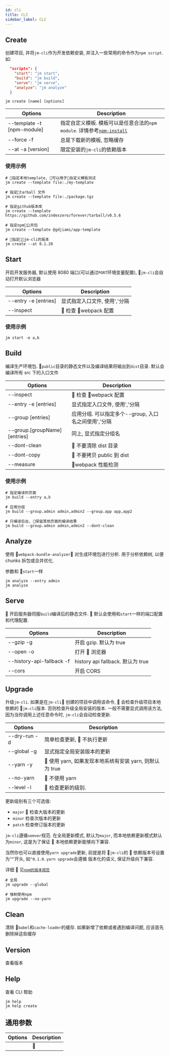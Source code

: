 ```yaml
---
id: cli
title: CLI
sidebar_label: CLI
---
```


## Create

创建项目, 并将`jm-cli`作为开发依赖安装, 并注入一些常用的命令作为`npm script`. 如:

```json
  "scripts": {
    "start": "jm start",
    "build": "jm build",
    "serve": "jm serve",
    "analyze": "jm analyze"
  }
```

```shell
jm create [name] [options]
```

| Options                    | Description                                                                                                   |
| -------------------------- | ------------------------------------------------------------------------------------------------------------- |
| --template -t [npm-module] | 指定自定义模板. 模板可以是任意合法的`npm module`. 详情参考[`npm-install`](https://docs.npmjs.com/cli/install) |
| --force -f                 | 总是下载新的模板, 忽略缓存                                                                                    |
| --at -a [version]          | 限定安装的`jm-cli`的依赖版本                                                                                  |

### 使用示例

```shell
# 指定本地template, 可以用于自定义模板测试
jm create --template file:./my-template

# 指定tarball 文件
jm create --template file:./package.tgz

# 指定github版本库
jm create --template https://github.com/indexzero/forever/tarball/v0.5.6

# 指定npm公共包
jm create --template @gdjiami/app-template

# 指定jm-cli的版本
jm create --at 0.1.20
```

## Start

开启开发服务器, 默认使用 8080 端口(可以通过`PORT`环境变量配置), `jm-cli`会自动打开默认浏览器

| Options              | Description                   |
| -------------------- | ----------------------------- |
| --entry -e [entries] | 显式指定入口文件, 使用','分隔 |
| --inspect            |  检查 webpack 配置            |

### 使用示例

```shell
jm start -e a,b
```

## Build

编译生产环境包. `public`目录的静态文件以及编译结果将输出到`dist`目录. 默认会编译所有 src 下的入口文件

| Options                      | Description                                          |
| ---------------------------- | ---------------------------------------------------- |
| --inspect                    |  检查 webpack 配置                                   |
| --entry -e [entries]         | 显式指定入口文件, 使用','分隔                        |
| --group [entries]            | 应用分组. 可以指定多个--group, 入口名之间使用','分隔 |
| --group.[groupName][entries] | 同上, 显式指定分组名                                 |
| --dont-clean                 |  不要清除 dist 目录                                  |
| --dont-copy                  |  不要拷贝 public 到 dist                             |
| --measure                    | webpack 性能检测                                     |

### 使用示例

```shell
# 指定编译的页面
jm build --entry a,b

# 应用分组
jm build --group.admin admin,admin2 --group.app app,app2

# 只编译后台, 保留其他页面的编译结果
jm build --group.admin admin,admin2 --dont-clean
```

## Analyze

使用 `webpack-bundle-analyzer` 对生成环境包进行分析. 用于分析依赖树, 以便 chunks 拆包或合并优化.

参数和 `start`一样

```shell
jm analyze --entry admin
jm analyze
```

## Serve

 开启服务器伺服`build`编译后的静态文件.  默认会使用和`start`一样的端口配置和代理配置.

| Options                   | Description                       |
| ------------------------- | --------------------------------- |
| --gzip -g                 | 开启 gzip. 默认为 true            |
| --open -o                 | 打开  浏览器                      |
| --history-api-fallback -f | history api fallback. 默认为 true |
| --cors                    | 开启 CORS                         |

## Upgrade

升级`jm-cli`. 如果是在`jm-cli` 创建的项目中调用该命令,  会检查升级项目本地依赖的 `jm-cli`版本.
否则检查升级全局安装的版本. 一般不需要显式调用该方法, 因为当你调用上述任意命令时, `jm-cli`会自动检查更新.

| Options      | Description                                            |
| ------------ | ------------------------------------------------------ |
| --dry-run -d | 简单检查更新,  不执行更新                              |
| --global -g  | 显式指定全局安装版本的更新                             |
| --yarn -y    |  使用 yarn, 如果发现本地系统有安装 yarn, 则默认为 true |
| --no-yarn    |  不使用 yarn                                           |
| --level -l   |  检查更新的级别.                                       |

更新级别有三个可选值:

- `major`  检查大版本的更新
- `minor` 检查次版本的更新
- `patch` 检查修订版本的更新

`jm-cli`遵循`semver`规范. 在全局更新模式, 默认为`major`, 而本地依赖更新模式默认为`minor`, 这是为了保证
 本地依赖更新能够向下兼容.

当然你也可以直接使用`yarn upgrade`更新, 前提是将 `jm-cli`的  依赖版本号设置为'^'开头, 如`^0.1.0`. `yarn upgrade`会遵循
版本化的语义, 保证升级向下兼容.

详细  见[`npm的版本规范`](https://docs.npmjs.com/misc/semver)

```shell
# 全局
jm upgrade --global

# 强制使用npm
jm upgrade --no-yarn
```

## Clean

清除 `babel`和`cache-loader`的缓存. 如果新增了依赖或者遇到编译问题, 应该首先删除掉这些缓存

## Version

查看版本

## Help

查看 CLI 帮助

```shell
jm help
jm help create
```

## 通用参数

| Options | Description |
| ------- | ----------- |
|         |             |
